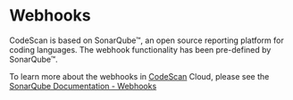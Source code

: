 # Webhooks

CodeScan is based on SonarQube™, an open source reporting platform for coding languages. The webhook functionality has been pre-defined by SonarQube™.

To learn more about the webhooks in [CodeScan](https://www.codescan.io/) Cloud, please see the [SonarQube Documentation - Webhooks](https://docs.sonarqube.org/latest/project-administration/webhooks/)
